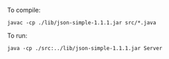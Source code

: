 To compile:
```
javac -cp ./lib/json-simple-1.1.1.jar src/*.java
```

To run:
```
java -cp ./src:../lib/json-simple-1.1.1.jar Server
```
